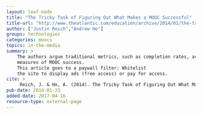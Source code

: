 ```yaml
---
layout: leaf-node
title: "The Tricky Task of Figuring Out What Makes a MOOC Successful"
title-url: "http://www.theatlantic.com/education/archive/2014/01/the-tricky-task-of-figuring-out-what-makes-a-mooc-successful/283274/"
author: ["Justin Reich","Andrew Ho"]
groups: technologies
categories: moocs
topics: in-the-media
summary: >
    The authors argue traditional metrics, such as completion rates, are inappropriate
    measures of MOOC success.
    This article goes to a paywall filter: Whitelist
    the site to display ads (free access) or pay for access.
cite: >
     Reich, J. & Ho, A. (2014). The Tricky Task of Figuring Out What Makes a MOOC Successful. The Atlantic. January 23, 2014. Retrieved April 16, 2017 from: http://www.theatlantic.com/education/archive/2014/01/the-tricky-task-of-figuring-out-what-makes-a-mooc-successful/283274/
pub-date: 2014-01-23
added-date: 2017-04-16
resource-type: external-page
---
```

